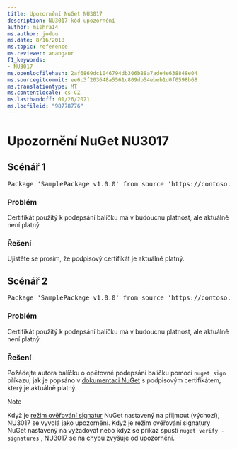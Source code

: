 ```yaml
---
title: Upozornění NuGet NU3017
description: NU3017 kód upozornění
author: mishra14
ms.author: jodou
ms.date: 8/16/2018
ms.topic: reference
ms.reviewer: anangaur
f1_keywords:
- NU3017
ms.openlocfilehash: 2af6869dc1046794db306b88a7ade4e638848e04
ms.sourcegitcommit: ee6c3f203648a5561c809db54ebeb1d0f0598b68
ms.translationtype: MT
ms.contentlocale: cs-CZ
ms.lasthandoff: 01/26/2021
ms.locfileid: "98778776"
---
```

# <a name="nuget-warning-nu3017"></a>Upozornění NuGet NU3017

## <a name="scenario-1"></a>Scénář 1

<pre>Package 'SamplePackage v1.0.0' from source 'https://contoso.com/index.json': The signing certificate is not yet valid.</pre>

### <a name="issue"></a>Problém

Certifikát použitý k podepsání balíčku má v budoucnu platnost, ale aktuálně není platný.


### <a name="solution"></a>Řešení

Ujistěte se prosím, že podpisový certifikát je aktuálně platný.



## <a name="scenario-2"></a>Scénář 2

<pre>Package 'SamplePackage v1.0.0' from source 'https://contoso.com/index.json': The primary signature's certificate is not yet valid.</pre>

### <a name="issue"></a>Problém

Certifikát použitý k podepsání balíčku má v budoucnu platnost, ale aktuálně není platný.


### <a name="solution"></a>Řešení

Požádejte autora balíčku o opětovné podepsání balíčku pomocí `nuget sign` příkazu, jak je popsáno v [dokumentaci NuGet](../../create-packages/sign-a-package.md) s podpisovým certifikátem, který je aktuálně platný.


> [!Note]
> Když je [režim ověřování signatur](../../consume-packages/installing-signed-packages.md#configure-package-signature-requirements) NuGet nastavený na přijmout (výchozí), NU3017 se vyvolá jako upozornění. Když je režim ověřování signatury NuGet nastavený na vyžadovat nebo když se příkaz spustí `nuget verify -signatures` , NU3017 se na chybu zvyšuje od upozornění. 
